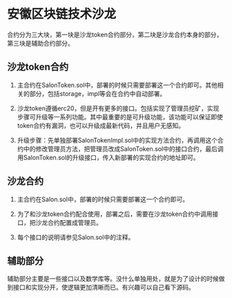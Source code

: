 # 安徽区块链技术沙龙

合约分为三大块，第一块是沙龙token合约部分，第二块是沙龙合约本身的部分，第三块是辅助合约部分。

## 沙龙token合约

1. 主合约在SalonToken.sol中，部署的时候只需要部署这一个合约即可。其他相关的部分，包括storage，impl等会在合约中自动部署。

2. 沙龙token遵循erc20，但是开有更多的接口。包括实现了管理员挖矿，实现步骤可升级等一系列功能。其中最重要的是可升级功能，该功能可以保证即使token合约有漏洞，也可以升级成最新代码，并且用户无感知。

3. 升级步骤：先单独部署SalonTokenImpl.sol中的实现方法合约，再调用这个合约中的修改管理员方法，把管理员改成SalonToken.sol中的接口合约，最后调用SalonToken.sol的升级接口，传入新部署的实现合约的地址即可。

## 沙龙合约

1. 主合约在Salon.sol中，部署的时候只需要部署这一个合约即可。

2. 为了和沙龙token合约配合使用，部署之后，需要在沙龙token合约中调用接口，把沙龙合约配置成管理员。

3. 每个接口的说明请参见Salon.sol中的注释。

## 辅助部分

辅助部分主要是一些接口以及数学库等。没什么单独用处，就是为了设计的时候做到接口和实现分开，使逻辑更加清晰而已。有兴趣可以自己看下源码。